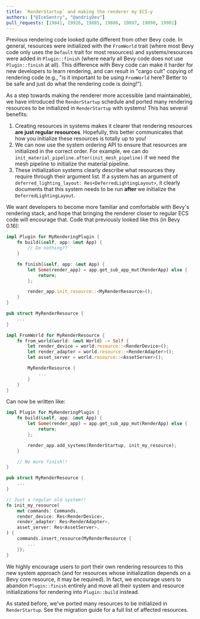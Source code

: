 ```yaml
---
title: `RenderStartup` and making the renderer my ECS-y
authors: ["@IceSentry", "@andriyDev"]
pull_requests: [19841, 19926, 19885, 19886, 19897, 19898, 19901]
---
```


Previous rendering code looked quite different from other Bevy code. In general, resources were
initialized with the `FromWorld` trait (where most Bevy code only uses the `Default` trait for most
resources) and systems/resources were added in `Plugin::finish` (where nearly all Bevy code does not
use `Plugin::finish` at all). This difference with Bevy code can make it harder for new developers
to learn rendering, and can result in "cargo cult" copying of rendering code (e.g., "is it important
to be using `FromWorld` here? Better to be safe and just do what the rendering code is doing!").

As a step towards making the renderer more accessible (and maintainable), we have introduced the
`RenderStartup` schedule and ported many rendering resources to be initialized in `RenderStartup`
with systems! This has several benefits:

1. Creating resources in systems makes it clearer that rendering resources **are just regular
    resources**. Hopefully, this better communicates that how you initialize these resources is
    totally up to you!
2. We can now use the system ordering API to ensure that resources are initialized in the correct
    order. For example, we can do `init_material_pipeline.after(init_mesh_pipeline)` if we need the
    mesh pipeline to initialize the material pipeline.
3. These initialization systems clearly describe what resources they require through their argument
    list. If a system has an argument of `deferred_lighting_layout: Res<DeferredLightingLayout>`, it
    clearly documents that this system needs to be run **after** we initialize the
    `DeferredLightingLayout`.

We want developers to become more familiar and comfortable with Bevy's rendering stack, and hope
that bringing the renderer closer to regular ECS code will encourage that. Code that previously looked
like this (in Bevy 0.16):

```rust
impl Plugin for MyRenderingPlugin {
    fn build(&self, app: &mut App) {
        // Do nothing??
    }

    fn finish(&self, app: &mut App) {
        let Some(render_app) = app.get_sub_app_mut(RenderApp) else {
            return;
        };

        render_app.init_resource::<MyRenderResource>();
    }
}

pub struct MyRenderResource {
    ...
}

impl FromWorld for MyRenderResource {
    fn from_world(world: &mut World) -> Self {
        let render_device = world.resource::<RenderDevice>();
        let render_adapter = world.resource::<RenderAdapter>();
        let asset_server = world.resource::<AssetServer>();

        MyRenderResource {
            ...
        }
    }
}
```

Can now be written like:

```rust
impl Plugin for MyRenderingPlugin {
    fn build(&self, app: &mut App) {
        let Some(render_app) = app.get_sub_app_mut(RenderApp) else {
            return;
        };

        render_app.add_systems(RenderStartup, init_my_resource);
    }

    // No more finish!!
}

pub struct MyRenderResource {
    ...
}

// Just a regular old system!!
fn init_my_resource(
    mut commands: Commands,
    render_device: Res<RenderDevice>,
    render_adapter: Res<RenderAdapter>,
    asset_server: Res<AssetServer>,
) {
    commands.insert_resource(MyRenderResource {
        ...
    });
}
```

We highly encourage users to port their own rendering resources to this new system approach (and for
resources whose initialization depends on a Bevy core resource, it may be required). In fact, we
encourage users to abandon `Plugin::finish` entirely and move all their system and resource
initializations for rendering into `Plugin::build` instead.

As stated before, we've ported many resources to be initialized in `RenderStartup`. See the
migration guide for a full list of affected resources.
